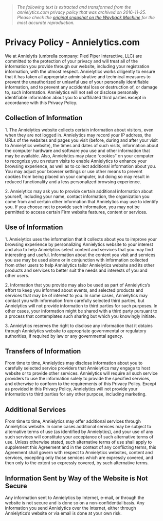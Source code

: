 > *The following text is extracted and transformed from the annielytics.com privacy policy that was archived on 2016-11-25. Please check the [original snapshot on the Wayback Machine](https://web.archive.org/web/20161125115856id_/http%3A//www.annielytics.com/privacy-policy) for the most accurate reproduction.*

# Privacy Policy - Annielytics.com

We at Annielytis (umbrella company: Pied Piper Interactive, LLC) are committed to the protection of your privacy and will treat all of the information you provide through our website, including your registration information, with the utmost respect. Annielytics works diligently to ensure that it has taken all appropriate administrative and technical measures to prevent the unauthorized or unlawful use of your personally identifiable information, and to prevent any accidental loss or destruction of, or damage to, such information. Annielytics will not sell or disclose personally identifiable information about you to unaffiliated third parties except in accordance with this Privacy Policy.

## Collection of Information

1\. The Annielytics website collects certain information about visitors, even when they are not logged in. Annielytics may record your IP address, the URLs of the websites and pages you visit (before, during and after your visit to Annielytics website), the times and dates of such visits, information about the computer hardware and software you use and other information that may be available. Also, Annielytics may place “cookies” on your computer to recognize you on return visits to enable Annielytics to enhance your browsing experience, as well as to collect additional information about you. You may adjust your browser settings or use other means to prevent cookies from being placed on your computer, but doing so may result in reduced functionality and a less personalized browsing experience.

2\. Annielytics may ask you to provide certain additional information about yourself, including your name, contact information, the organization you come from and certain other information that Annielytics may use to identify you. If you choose not to provide such information, you may not be permitted to access certain Firm website features, content or services.

## Use of Information

1\. Annielytics uses the information that it collects about you to improve your browsing experience by personalizing Annielytics website to your interest and also to help Annielytics select content and services that you may find interesting and useful. Information about the content you visit and services you use may be used alone or in conjunction with information collected from other users to help Annielytics tailor Annielytics website and its other products and services to better suit the needs and interests of you and other users.

2\. Information that you provide may also be used as part of Annielytics’s effort to keep you informed about events, and selected products and services that may be of interest to you. In some cases, Annielytics may contact you with information from carefully selected third parties, but Annielytics will not provide information to third parties for such purposes. In other cases, your information might be shared with a third party pursuant to a process that contemplates such sharing but which you knowingly initiate.

3\. Annielytics reserves the right to disclose any information that it obtains through Annielytics website to appropriate governmental or regulatory authorities, if required by law or any governmental agency.

## Transfers of Information

From time to time, Annielytics may disclose information about you to carefully selected service providers that Annielytics may engage to host website or to provide other services. Annielytics will require all such service providers to use the information solely to provide the specified services, and otherwise to conform to the requirements of this Privacy Policy. Except as provided in this Privacy Policy, Annielytics will not provide your information to third parties for any other purpose, including marketing.

## Additional Services

From time to time, Annielytics may offer additional services through Annielytics website. In some cases additional services may be subject to alternative terms of use (as identified by Annielytics), and your use of any such services will constitute your acceptance of such alternative terms of use. Unless otherwise stated, such alternative terms of use shall apply to supplement this Agreement and in the context of any conflicting terms, this Agreement shall govern with respect to Annielytics websites, content and services, excepting only those services which are expressly covered, and then only to the extent so expressly covered, by such alternative terms.

## Information Sent by Way of the Website is Not Secure

Any information sent to Annielytics by Internet, e-mail, or through the website is not secure and is done so on a non-confidential basis. Any information you send Annielytics over the Internet, either through Annielytics’s website or via email is done at your own risk.
